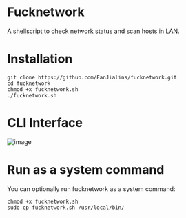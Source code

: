 # Fucknetwork
A shellscript to check network status and scan hosts in LAN.

# Installation
````
git clone https://github.com/FanJialins/fucknetwork.git
cd fucknetwork
chmod +x fucknetwork.sh
./fucknetwork.sh
````

# CLI Interface
![image](https://github.com/FanJialins/fucknetwork/blob/main/fucknetwork.png)

# Run as a system command
You can optionally run fucknetwork as a system command:
````
chmod +x fucknetwork.sh
sudo cp fucknetwork.sh /usr/local/bin/
````
